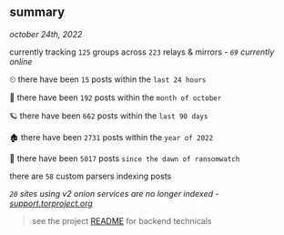 
## summary
_october 24th, 2022_

currently tracking `125` groups across `223` relays & mirrors - _`69` currently online_

⏲ there have been `15` posts within the `last 24 hours`

🦈 there have been `192` posts within the `month of october`

🪐 there have been `662` posts within the `last 90 days`

🏚 there have been `2731` posts within the `year of 2022`

🦕 there have been `5017` posts `since the dawn of ransomwatch`

there are `58` custom parsers indexing posts

_`20` sites using v2 onion services are no longer indexed - [support.torproject.org](https://support.torproject.org/onionservices/v2-deprecation/)_

> see the project [README](https://github.com/joshhighet/ransomwatch#ransomwatch--) for backend technicals
